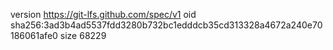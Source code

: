 version https://git-lfs.github.com/spec/v1
oid sha256:3ad3b4ad5537fdd3280b732bc1edddcb35cd313328a4672a240e70186061afe0
size 68229
